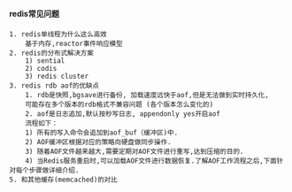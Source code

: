 #### redis常见问题
    1. redis单线程为什么这么高效
        基于内存,reactor事件响应模型
    2. redis的分布式解决方案
        1) sential
        2) codis
        3) redis cluster
    3. redis rdb aof的优缺点
        1. rdb是快照,bgsave进行备份, 加载速度远快于aof,但是无法做到实时持久化,
        可能存在多个版本的rdb格式不兼容问题 (各个版本怎么变化的)
        2. aof是日志追加,默认按秒写日志, appendonly yes开启aof
        流程如下：
        1) 所有的写入命令会追加到aof_buf（缓冲区)中.
        2) AOF缓冲区根据对应的策略向硬盘做同步操作.
        3) 随着AOF文件越来越大,需要定期对AOF文件进行重写,达到压缩的目的.
        4) 当Redis服务重启时,可以加载AOF文件进行数据恢复.了解AOF工作流程之后,下面针对每个步骤做详细介绍.
    5. 和其他缓存(memcached)的对比
        
        


